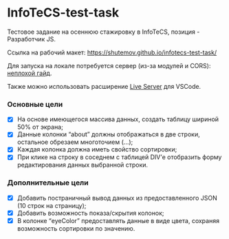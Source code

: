 # InfoTeCS-test-task
Тестовое задание на осеннюю стажировку в InfoTeCS, позиция - Разработчик JS.  

Ссылка на рабочий макет: https://shutemov.github.io/infotecs-test-task/  

Для запуска на локале потребуется сервер (из-за модулей и CORS): [неплохой гайд](https://medium.com/ghostcoder/using-es6-modules-in-the-browser-5dce9ca9e911).  

Также можно использовать расширение  [Live Server](https://marketplace.visualstudio.com/items?itemName=ritwickdey.LiveServer) для VSCode.
### Основные цели

- [x] На основе имеющегося массива данных, создать таблицу шириной 50% от экрана;
- [x] Данные колонки “about” должны отображаться в две строки, остальное обрезаем многоточием (...);
- [x] Каждая колонка должна иметь свойство сортировки;
- [x] При клике на строку в соседнем с таблицей DIV’е отобразить форму редактирования данных выбранной строки.

### Дополнительные цели
- [x]	Добавить постраничный вывод данных из предоставленного JSON (10 строк на страницу);
- [x]	Добавить возможность показа/скрытия колонок; 
- [x]	В колонке “eyeColor” предоставлять данные в виде цвета, сохраняя возможность сортировки по значению.
